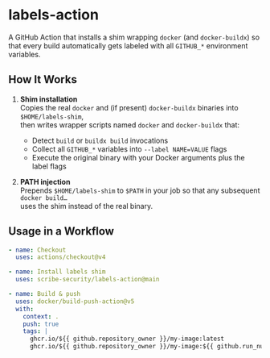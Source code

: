 # labels-action

A GitHub Action that installs a shim wrapping `docker` (and `docker-buildx`) so that every build
automatically gets labeled with all `GITHUB_*` environment variables.

## How It Works

1. **Shim installation**  
   Copies the real `docker` and (if present) `docker-buildx` binaries into `$HOME/labels-shim`,  
   then writes wrapper scripts named `docker` and `docker-buildx` that:

   - Detect `build` or `buildx build` invocations  
   - Collect all `GITHUB_*` variables into `--label NAME=VALUE` flags  
   - Execute the original binary with your Docker arguments plus the label flags

2. **PATH injection**  
   Prepends `$HOME/labels-shim` to `$PATH` in your job so that any subsequent `docker build…`  
   uses the shim instead of the real binary.

## Usage in a Workflow

```yaml
- name: Checkout
  uses: actions/checkout@v4

- name: Install labels shim
  uses: scribe-security/labels-action@main

- name: Build & push
  uses: docker/build-push-action@v5
  with:
    context: .
    push: true
    tags: |
      ghcr.io/${{ github.repository_owner }}/my-image:latest
      ghcr.io/${{ github.repository_owner }}/my-image:${{ github.run_number }}
